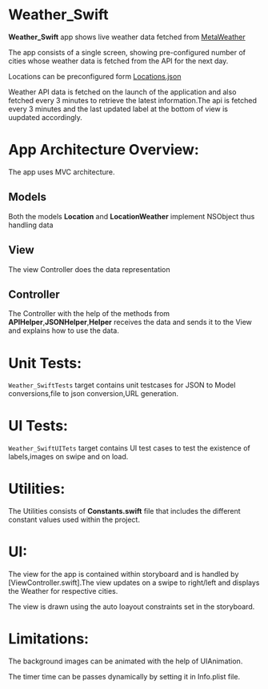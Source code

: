 # Weather_Swift

**Weather_Swift**  app shows live weather data fetched from [MetaWeather](https://www.metaweather.com/api/)

The app consists of a single screen, showing pre-configured number of cities whose weather data is fetched from the API for the next day.

Locations can be preconfigured form [Locations.json](https://github.com/PriyankaNBandaru/Weather_Swift/blob/main/Weather_Swift/Locations.json)

Weather API data is fetched on the launch of the application and also fetched every 3 minutes to retrieve the latest information.The api is fetched every 3 minutes and the last updated label at the bottom of view is uupdated accordingly.

# App Architecture Overview:

The app uses MVC architecture.

## Models

Both the models **Location** and **LocationWeather** implement NSObject thus handling data

## View

The view Controller does the data representation 

## Controller

The Controller with the help of the methods from **APIHelper**,**JSONHelper**,**Helper** receives the data and sends it to the View and explains how to use the data.

# Unit Tests:

`Weather_SwiftTests` target contains unit testcases for JSON to Model conversions,file to json conversion,URL generation.

# UI Tests:

`Weather_SwiftUITets` target contains UI test cases to test the existence of labels,images on swipe and on load.

# Utilities:

The Utilities consists of **Constants.swift** file that includes the different constant values used within the project.

# UI:

The view for the app is contained within storyboard and is handled by  [ViewController.swift].The view updates on a swipe to right/left and displays the Weather for respective cities.

The view is drawn using the auto loayout constraints set in the storyboard.


# Limitations:

The background images can be animated with the help of UIAnimation.

The timer time can be passes dynamically by setting it in Info.plist file.






